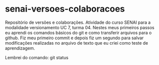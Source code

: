 # senai-versoes-colaboracoes
Repositório de versões e colaborações. 
Atividade do curso SENAI para a modalidade versionamento UC 7, turma 04. Nestes meus primeiros passos eu aprendi os comandos básicos do git e como transferir arquivos para o github. Fiz meu primeiro commit e depois fiz um segundo para salvar modificações realizadas no arquivo de texto que eu criei como teste de aprendizagem.

Lembrei do comando: git status